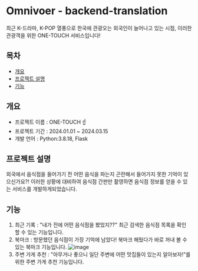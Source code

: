 # Omnivoer - backend-translation

최근 K-드라마, K-POP 열풍으로 한국에 관광오는 외국인이 늘어나고 있는 시점, 이러한 관광객을 위한 ONE-TOUCH 서비스입니다!

## 목차
  - [개요](#개요)
  - [프로젝트 설명](#프로젝트-설명)
  - [기능](#기능)

## 개요
- 프로젝트 이름 : ONE-TOUCH ☝️
- 프로젝트 기간 : 2024.01.01 ~ 2024.03.15
- 개발 언어 : Python:3.8.18, Flask

## 프로젝트 설명
외국에서 음식점을 들어가기 전 어떤 음식을 파는지 곤란해서 들어가지 못한 기억이 있으신가요?!
이러한 상황에 대비하여 음식점 간판만 촬영하면 음식점 정보를 얻을 수 있는 서비스를 개발하게되었습니다.

## 기능
1. 최근 기록 : "내가 전에 어떤 음식점을 봤었지??" 최근 검색한 음식점 목록을 확인 할 수 있는 기능입니다.
2. 북마크 : 방문했던 음식점이 가장 기억에 남았다! 북마크 해뒀다가 바로 꺼내 볼 수 있는 북마크 기능입니다.
![image](https://github.com/aws-omnivore/backend-translation/assets/139137529/724b3dd7-cbf5-4255-acbd-9b96faded4e4)
3. 주변 가게 추천 : "아무거나 좋으니 일단 주변에 어떤 맛집들이 있는지 알아보자!"를 위한 주변 가게 추천 기능입니다.
